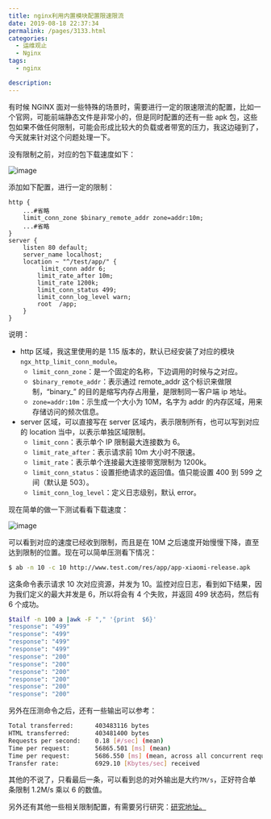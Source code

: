 ```yaml
---
title: nginx利用内置模块配置限速限流
date: 2019-08-18 22:37:34
permalink: /pages/3133.html
categories: 
  - 运维观止
  - Nginx
tags: 
  - nginx

description: 
---
```


有时候 NGINX 面对一些特殊的场景时，需要进行一定的限速限流的配置，比如一个官网，可能前端静态文件是非常小的，但是同时配置的还有一些 apk 包，这些包如果不做任何限制，可能会形成比较大的负载或者带宽的压力，我这边碰到了，今天就来针对这个问题处理一下。



没有限制之前，对应的包下载速度如下：





![image](http://t.eryajf.net/imgs/2021/09/d060cd11b5c88123.jpg)





添加如下配置，进行一定的限制：



```nginx
http {
    ...#省略
    limit_conn_zone $binary_remote_addr zone=addr:10m;
    ...#省略
}
server {
    listen 80 default;
    server_name localhost;
    location ~ "^/test/app/" {
         limit_conn addr 6;
        limit_rate_after 10m;
        limit_rate 1200k;
        limit_conn_status 499;
        limit_conn_log_level warn;
        root  /app;
    }
}
```



说明：



- http 区域，我这里使用的是 1.15 版本的，默认已经安装了对应的模块`ngx_http_limit_conn_module`。
  - `limit_conn_zone`：是一个固定的名称，下边调用的时候与之对应。
  - `$binary_remote_addr`：表示通过 remote_addr 这个标识来做限制，“binary_” 的目的是缩写内存占用量，是限制同一客户端 ip 地址。
  - `zone=addr:10m`：示生成一个大小为 10M，名字为 addr 的内存区域，用来存储访问的频次信息。
- server 区域，可以直接写在 server 区域内，表示限制所有，也可以写到对应的 location 当中，以表示单独区域限制。
  - `limit_conn`：表示单个 IP 限制最大连接数为 6。
  - `limit_rate_after`：表示请求前 10m 大小时不限速。
  - `limit_rate`：表示单个连接最大连接带宽限制为 1200k。
  - `limit_conn_status`：设置拒绝请求的返回值。值只能设置 400 到 599 之间（默认是 503）。
  - `limit_conn_log_level`：定义日志级别，默认 error。



现在简单的做一下测试看看下载速度：





![image](http://t.eryajf.net/imgs/2021/09/f911e2a4628f1191.jpg)





可以看到对应的速度已经收到限制，而且是在 10M 之后速度开始慢慢下降，直至达到限制的位置。现在可以简单压测看下情况：



```sh
$ ab -n 10 -c 10 http://www.test.com/res/app/app-xiaomi-release.apk
```



这条命令表示请求 10 次对应资源，并发为 10。监控对应日志，看到如下结果，因为我们定义的最大并发是 6，所以将会有 4 个失败，并返回 499 状态码，然后有 6 个成功。



```sh
$tailf -n 100 a |awk -F "," '{print  $6}'
"response": "499"
"response": "499"
"response": "499"
"response": "499"
"response": "200"
"response": "200"
"response": "200"
"response": "200"
"response": "200"
"response": "200"
```



另外在压测命令之后，还有一些输出可以参考：



```sh
Total transferred:      403483116 bytes
HTML transferred:       403481400 bytes
Requests per second:    0.18 [#/sec] (mean)
Time per request:       56865.501 [ms] (mean)
Time per request:       5686.550 [ms] (mean, across all concurrent requests)
Transfer rate:          6929.10 [Kbytes/sec] received
```



其他的不说了，只看最后一条，可以看到总的对外输出是大约`7M/s`，正好符合单条限制 1.2M/s 乘以 6 的数值。



另外还有其他一些相关限制配置，有需要另行研究：[研究地址。](http://t.cn/AiH218nT)
